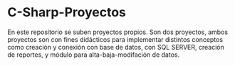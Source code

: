 # C-Sharp-Proyectos

En este repositorio se suben proyectos propios. 
Son dos proyectos, ambos proyectos son con fines didácticos para implementar distintos conceptos como creación y conexión con base de datos, con SQL SERVER, creación de reportes, y módulo para alta-baja-modifación de datos. 
